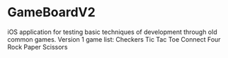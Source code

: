 # GameBoardV2
iOS application for testing basic techniques of development through old common games.
Version 1 game list:
Checkers
Tic Tac Toe
Connect Four
Rock Paper Scissors
